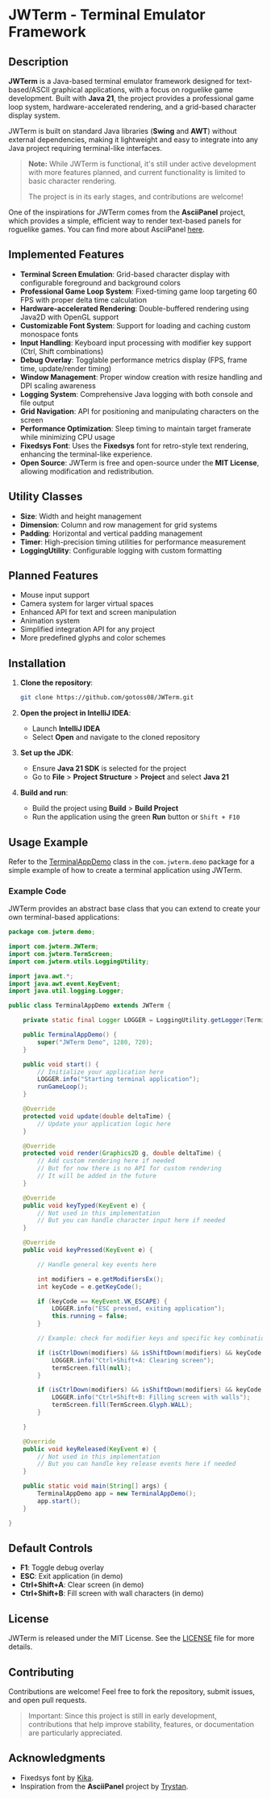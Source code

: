 # JWTerm - Terminal Emulator Framework

## Description

**JWTerm** is a Java-based terminal emulator framework designed for text-based/ASCII graphical applications, with a focus on roguelike game development. Built with **Java 21**, the project provides a professional game loop system, hardware-accelerated rendering, and a grid-based character display system.

JWTerm is built on standard Java libraries (**Swing** and **AWT**) without external dependencies, making it lightweight and easy to integrate into any Java project requiring terminal-like interfaces.

> **Note:** While JWTerm is functional, it's still under active development with more features planned, and current functionality is limited to basic character rendering.
> 
> The project is in its early stages, and contributions are welcome!

One of the inspirations for JWTerm comes from the **AsciiPanel** project, which provides a simple, efficient way to render text-based panels for roguelike games. You can find more about AsciiPanel [here](https://github.com/trystan/AsciiPanel).

## Implemented Features

- **Terminal Screen Emulation**: Grid-based character display with configurable foreground and background colors
- **Professional Game Loop System**: Fixed-timing game loop targeting 60 FPS with proper delta time calculation
- **Hardware-accelerated Rendering**: Double-buffered rendering using Java2D with OpenGL support
- **Customizable Font System**: Support for loading and caching custom monospace fonts
- **Input Handling**: Keyboard input processing with modifier key support (Ctrl, Shift combinations)
- **Debug Overlay**: Togglable performance metrics display (FPS, frame time, update/render timing)
- **Window Management**: Proper window creation with resize handling and DPI scaling awareness
- **Logging System**: Comprehensive Java logging with both console and file output
- **Grid Navigation**: API for positioning and manipulating characters on the screen
- **Performance Optimization**: Sleep timing to maintain target framerate while minimizing CPU usage
- **Fixedsys Font**: Uses the **Fixedsys** font for retro-style text rendering, enhancing the terminal-like experience.
- **Open Source**: JWTerm is free and open-source under the **MIT License**, allowing modification and redistribution.

## Utility Classes

- **Size**: Width and height management
- **Dimension**: Column and row management for grid systems
- **Padding**: Horizontal and vertical padding management
- **Timer**: High-precision timing utilities for performance measurement
- **LoggingUtility**: Configurable logging with custom formatting

## Planned Features

- Mouse input support
- Camera system for larger virtual spaces
- Enhanced API for text and screen manipulation
- Animation system
- Simplified integration API for any project
- More predefined glyphs and color schemes

## Installation

1. **Clone the repository**:
   ```bash
   git clone https://github.com/gotoss08/JWTerm.git
   ```

2. **Open the project in IntelliJ IDEA**:
   - Launch **IntelliJ IDEA**
   - Select **Open** and navigate to the cloned repository

3. **Set up the JDK**:
   - Ensure **Java 21 SDK** is selected for the project
   - Go to **File** > **Project Structure** > **Project** and select **Java 21**

4. **Build and run**:
   - Build the project using **Build** > **Build Project**
   - Run the application using the green **Run** button or `Shift + F10`

## Usage Example

Refer to the [TerminalAppDemo](./src/com/jwterm/demo/TerminalAppDemo.java) class in the `com.jwterm.demo` package for a simple example of how to create a terminal application using JWTerm.

### Example Code

JWTerm provides an abstract base class that you can extend to create your own terminal-based applications:

```java
package com.jwterm.demo;

import com.jwterm.JWTerm;
import com.jwterm.TermScreen;
import com.jwterm.utils.LoggingUtility;

import java.awt.*;
import java.awt.event.KeyEvent;
import java.util.logging.Logger;

public class TerminalAppDemo extends JWTerm {

    private static final Logger LOGGER = LoggingUtility.getLogger(TerminalAppDemo.class.getName());

    public TerminalAppDemo() {
        super("JWTerm Demo", 1280, 720);
    }

    public void start() {
        // Initialize your application here
        LOGGER.info("Starting terminal application");
        runGameLoop();
    }

    @Override
    protected void update(double deltaTime) {
        // Update your application logic here
    }

    @Override
    protected void render(Graphics2D g, double deltaTime) {
        // Add custom rendering here if needed
        // But for now there is no API for custom rendering
        // It will be added in the future
    }

    @Override
    public void keyTyped(KeyEvent e) {
        // Not used in this implementation
        // But you can handle character input here if needed
    }

    @Override
    public void keyPressed(KeyEvent e) {

        // Handle general key events here

        int modifiers = e.getModifiersEx();
        int keyCode = e.getKeyCode();

        if (keyCode == KeyEvent.VK_ESCAPE) {
            LOGGER.info("ESC pressed, exiting application");
            this.running = false;
        }

        // Example: check for modifier keys and specific key combinations

        if (isCtrlDown(modifiers) && isShiftDown(modifiers) && keyCode == KeyEvent.VK_A) {
            LOGGER.info("Ctrl+Shift+A: Clearing screen");
            termScreen.fill(null);
        }

        if (isCtrlDown(modifiers) && isShiftDown(modifiers) && keyCode == KeyEvent.VK_B) {
            LOGGER.info("Ctrl+Shift+B: Filling screen with walls");
            termScreen.fill(TermScreen.Glyph.WALL);
        }

    }

    @Override
    public void keyReleased(KeyEvent e) {
        // Not used in this implementation
        // But you can handle key release events here if needed
    }

    public static void main(String[] args) {
        TerminalAppDemo app = new TerminalAppDemo();
        app.start();
    }

}
```

## Default Controls

- **F1**: Toggle debug overlay
- **ESC**: Exit application (in demo)
- **Ctrl+Shift+A**: Clear screen (in demo)
- **Ctrl+Shift+B**: Fill screen with wall characters (in demo)

## License

JWTerm is released under the MIT License. See the [LICENSE](LICENSE) file for more details.

## Contributing

Contributions are welcome! Feel free to fork the repository, submit issues, and open pull requests.

> Important: Since this project is still in early development, contributions that help improve stability, features, or documentation are particularly appreciated.

## Acknowledgments

- Fixedsys font by [Kika](https://github.com/kika/fixedsys).
- Inspiration from the **AsciiPanel** project by [Trystan](https://github.com/trystan/AsciiPanel).
